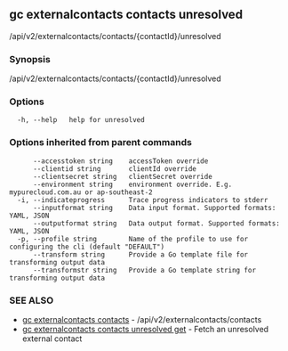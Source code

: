 ## gc externalcontacts contacts unresolved

/api/v2/externalcontacts/contacts/{contactId}/unresolved

### Synopsis

/api/v2/externalcontacts/contacts/{contactId}/unresolved

### Options

```
  -h, --help   help for unresolved
```

### Options inherited from parent commands

```
      --accesstoken string    accessToken override
      --clientid string       clientId override
      --clientsecret string   clientSecret override
      --environment string    environment override. E.g. mypurecloud.com.au or ap-southeast-2
  -i, --indicateprogress      Trace progress indicators to stderr
      --inputformat string    Data input format. Supported formats: YAML, JSON
      --outputformat string   Data output format. Supported formats: YAML, JSON
  -p, --profile string        Name of the profile to use for configuring the cli (default "DEFAULT")
      --transform string      Provide a Go template file for transforming output data
      --transformstr string   Provide a Go template string for transforming output data
```

### SEE ALSO

* [gc externalcontacts contacts](gc_externalcontacts_contacts.html)	 - /api/v2/externalcontacts/contacts
* [gc externalcontacts contacts unresolved get](gc_externalcontacts_contacts_unresolved_get.html)	 - Fetch an unresolved external contact


